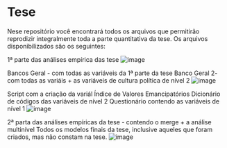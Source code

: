 # Tese
Nese repositório você encontrará todos os arquivos que permitirão reprodizir integralmente toda a parte quantitativa da tese. 
Os arquivos disponibilizados são os seguintes:

1ª parte das análises empírica das tese
![image](https://user-images.githubusercontent.com/63126159/180509375-0016eb79-97aa-45f4-84e7-b0703c3be7b8.png)

Bancos Geral - com todas as variáveis da 1ª parte da tese
Banco Geral 2- com todas as variáis + as variáveis de cultura política de nível 2 
![image](https://user-images.githubusercontent.com/63126159/180507255-568a7e49-01e7-4830-96a1-b19e039f4d7c.png)

Script com a criação da variál Índice de Valores Emancipatórios
Dicionário de códigos das variáveis de nível 2 
Questionário contendo as variáveis de nível 1 
![image](https://user-images.githubusercontent.com/63126159/180508015-3be5d3be-4491-4b2e-88ca-a69c38955bde.png)

2ª parta das análises empíricas da tese - contendo o merge + a análise multinível
Todos os modelos finais da tese, inclusive aqueles que foram criados, mas não constam na tese.
![image](https://user-images.githubusercontent.com/63126159/180508455-9bc17b71-ca22-4dd4-a229-356a2cd6c844.png)
